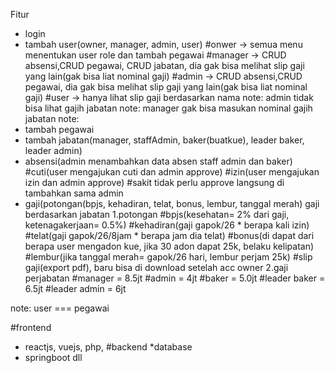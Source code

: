 Fitur
- login
- tambah user(owner, manager, admin, user)
	#onwer -> semua menu menentukan user role dan tambah pegawai
	#manager -> CRUD absensi,CRUD pegawai, CRUD jabatan, dia gak bisa melihat slip gaji yang lain(gak bisa liat nominal gaji)
	#admin -> CRUD absensi,CRUD pegawai, dia gak bisa melihat slip gaji yang lain(gak bisa liat nominal gaji)
	#user -> hanya lihat slip gaji berdasarkan nama
	note: admin tidak bisa lihat gajih jabatan
	note: manager gak bisa masukan nominal gajih jabatan
	note: 
- tambah pegawai
- tambah jabatan(manager, staffAdmin, baker(buatkue), leader baker, leader admin)
- absensi(admin menambahkan data absen staff admin dan baker)
	#cuti(user mengajukan cuti dan admin approve)
	#izin(user mengajukan izin dan admin approve)
	#sakit tidak perlu approve langsung di tambahkan sama admin
- gaji(potongan(bpjs, kehadiran, telat, bonus, lembur, tanggal merah) gaji berdasarkan jabatan
	1.potongan
	#bpjs(kesehatan= 2% dari gaji, ketenagakerjaan= 0.5%)
	#kehadiran(gaji gapok/26 * berapa kali izin)
	#telat(gaji gapok/26/8jam * berapa jam dia telat)
	#bonus(di dapat dari berapa user mengadon kue, jika 30 adon dapat 25k, belaku kelipatan)
	#lembur(jika tanggal merah= gapok/26 hari, lembur perjam 25k)
	#slip gaji(export pdf), baru bisa di download setelah acc owner
	2.gaji perjabatan
	#manager = 8.5jt
	#admin = 4jt
	#baker = 5.0jt
	#leader baker = 6.5jt
	#leader admin = 6jt

note: user === pegawai

#frontend
- reactjs, vuejs, php,
#backend
*database
- springboot dll
